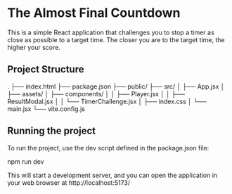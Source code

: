 # The Almost Final Countdown

This is a simple React application that challenges you to stop a timer as close as possible to a target time. The closer you are to the target time, the higher your score.

## Project Structure
.
├── index.html
├── package.json
├── public/
├── src/
│   ├── App.jsx
│   ├── assets/
│   ├── components/
│   │   ├── Player.jsx
│   │   ├── ResultModal.jsx
│   │   └── TimerChallenge.jsx
│   ├── index.css
│   └── main.jsx
└── vite.config.js

## Running the project 

To run the project, use the dev script defined in the package.json file:

npm run dev

This will start a development server, and you can open the application in your web browser at http://localhost:5173/